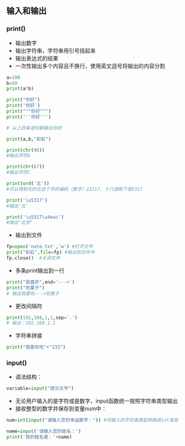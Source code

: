 ## 输入和输出



### print()

* 输出数字
* 输出字符串，字符串用引号括起来
* 输出表达式的结果
* 一次性输出多个内容且不换行，使用英文逗号将输出的内容分割

```python
a=100
b=50
print(a*b)

print("你好")
print('你好')
print("""你好""")
print('''你好''')

# 以上四条语句都输出你好

print(a,b,"彩虹")

print(chr(98))
#输出字符b

print(chr(67))
#输出字符C

print(ord('北'))
#可以得到北的北这个字的编码（数字）21217，十六进制下是5317

print('\u5317')
#输出'北'

print('\u5317\u4eac')
#输出"北京"

```

* 输出到文件

```python
fp=open('note.txt','w')	#打开文件
print("彩虹",file=fp)	#输出到文件中
fp.close()	#关闭文件
```

* 多条print输出到一行

```python
print("我喜欢",end='--->')
print("吃栗子")
# 输出我喜欢--->吃栗子
```

* 更改间隔符

```python
print(192,168,1,1,sep='.')
# 输出：192.168.1.1
```

* 字符串拼接

```python
print("我喜欢吃"+"233")
```



### input()

* 语法结构：

```python
variable=input("提示文字")
```

* 无论用户输入的是字符或是数字，input函数统一按照字符串类型输出
* 接收整型的数字并保存到变量num中：

```python
num=int(input("请输入您的幸运数字：")) #将输入的字符串类型转换成int类型
```

```python
name=input('请输入您的姓名：')
print('我的姓名是：'+name)
```






